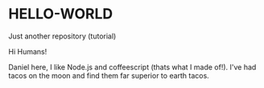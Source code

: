 # HELLO-WORLD
Just another repository (tutorial)

Hi Humans!

Daniel here, I like Node.js and coffeescript (thats what I made of!).
I've had tacos on the moon and find them far superior to earth tacos.
